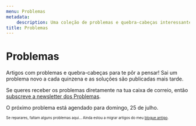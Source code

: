 ```yaml
---
menu: Problemas
metadata:
    description: Uma coleção de problemas e quebra-cabeças interessantes, com um problema novo a cada quinze dias.
title: Problemas
---
```


# Problemas

Artigos com problemas e quebra-cabeças para te pôr a pensar! Sai um problema novo a cada quinzena e as soluções são publicadas mais tarde.

Se queres receber os problemas diretamente na tua caixa de correio, então [subscreve a newsletter dos Problemas](https://mathspp.com/subscribe).

O próximo problema está agendado para domingo, 25 de julho.

<sub><sup>Se reparares, faltam alguns problemas aqui... Ainda estou a migrar artigos do meu [blogue antigo](http://mathspp.blogspot.com).</sup></sub>
